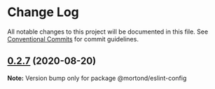 # Change Log

All notable changes to this project will be documented in this file.
See [Conventional Commits](https://conventionalcommits.org) for commit guidelines.

## [0.2.7](https://github.com/daithimorton/bowhead/compare/@mortond/eslint-config@0.2.6...@mortond/eslint-config@0.2.7) (2020-08-20)

**Note:** Version bump only for package @mortond/eslint-config
